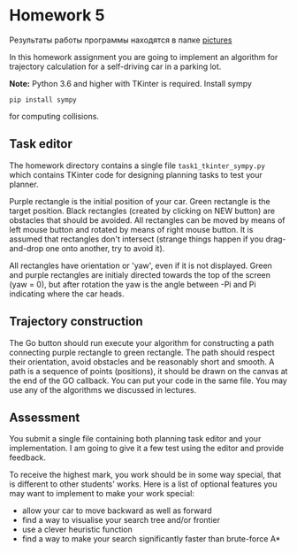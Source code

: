 # Homework 5

Результаты работы программы находятся в папке [pictures](https://github.com/danidarya/made_robotics/tree/main/hw5/pictures)

In this homework assignment you are going to implement an algorithm for 
trajectory calculation for a self-driving car in a parking lot.

**Note:** Python 3.6 and higher with TKinter is required. Install sympy

`pip install sympy`

for computing collisions.

## Task editor

The homework directory contains a single file `task1_tkinter_sympy.py`
which contains TKinter code for designing planning tasks to test your planner. 

Purple rectangle is the initial position of your car. Green rectangle is
the target position. Black rectangles (created by clicking on NEW button)
are obstacles that should be avoided. All rectangles can be moved by 
means of left mouse button and rotated by means of right mouse button.
It is assumed that rectangles don't intersect (strange things happen
if you drag-and-drop one onto another, try to avoid it).

All rectangles have orientation or 'yaw', even if it is not displayed.
Green and purple rectangles are initialy directed towards the top of the screen
(yaw = 0), but after rotation the yaw is the angle between -Pi and Pi indicating
where the car heads.

## Trajectory construction

The Go button should run execute your algorithm for constructing a path connecting
purple rectangle to green rectangle. The path should respect their orientation,
avoid obstacles and be reasonably short and smooth. 
A path is a sequence of points (positions), it should be
drawn on the canvas at the end of the GO callback. You can put your code in
the same file. You may use any of the algorithms we discussed in lectures.

## Assessment

You submit a single file containing both planning task editor and your implementation.
I am going to give it a few test using the editor and provide feedback.

To receive the highest mark, you work should be in some way special, that is different to
other students' works. Here is a list of optional features you may want to implement
to make your work special:

- allow your car to move backward as well as forward
- find a way to visualise your search tree and/or frontier
- use a clever heuristic function
- find a way to make your search significantly faster than brute-force A*
